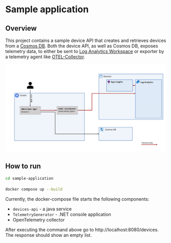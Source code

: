 # Sample application

## Overview

This project contains a sample device API that creates and retrieves devices from a [Cosmos DB](https://learn.microsoft.com/en-us/azure/cosmos-db/introduction). Both the device API, as well as Cosmos DB, exposes telemetry data, to either be sent to [Log Analytics Workspace](https://learn.microsoft.com/en-us/azure/azure-monitor/logs/log-analytics-workspace-overview) or exporter by a telemetry agent like [OTEL-Collector](https://opentelemetry.io/docs/collector/).

![image](./path-1-architecture.jpg)

## How to run

```bash
cd sample-application

docker compose up --build
```

Currently, the docker-compose file starts the following components: 
* `devices-api` - a java service
* `TelemetryGenerator` - .NET console application
* OpenTelemetry collector

After executing the command above go to http://localhost:8080/devices. The response should show an empty list.
